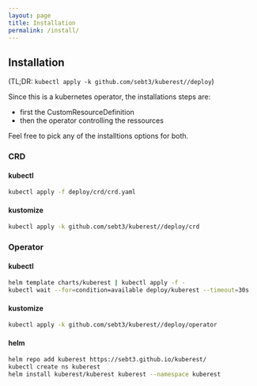 ```yaml
---
layout: page
title: Installation
permalink: /install/
---
```

## Installation

(TL;DR: `kubectl apply -k github.com/sebt3/kuberest//deploy`)

Since this is a kubernetes operator, the installations steps are:
- first the CustomResourceDefinition
- then the operator controlling the ressources

Feel free to pick any of the installtions options for both.

### CRD


#### kubectl

```sh
kubectl apply -f deploy/crd/crd.yaml
```
#### kustomize

```sh
kubectl apply -k github.com/sebt3/kuberest//deploy/crd
```

### Operator

#### kubectl

```sh
helm template charts/kuberest | kubectl apply -f -
kubectl wait --for=condition=available deploy/kuberest --timeout=30s
```

#### kustomize

```sh
kubectl apply -k github.com/sebt3/kuberest//deploy/operator
```

#### helm

```sh
helm repo add kuberest https://sebt3.github.io/kuberest/
kubectl create ns kuberest
helm install kuberest/kuberest kuberest --namespace kuberest
```

